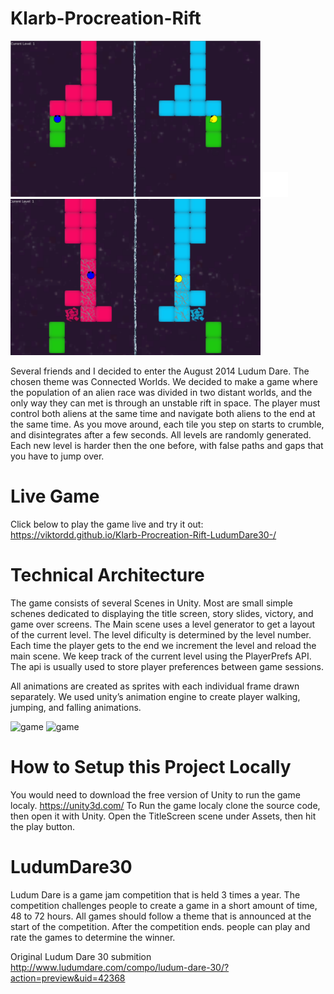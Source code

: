 # Klarb-Procreation-Rift

<img src="/docs/Klarb.PNG" alt="game" width="400px"> <img src="/docs/space.png" alt="space" width="40px"> <img src="/docs/Klarb2.PNG" alt="game" width="400px">

Several friends and I decided to enter the August 2014 Ludum Dare. The chosen theme was Connected Worlds. We decided to make a game where the population of an alien race was divided in two distant worlds, and the only way they can met is through an unstable rift in space.
The player must control both aliens at the same time and navigate both aliens to the end at the same time. As you move around, each tile you step on starts to crumble, and disintegrates after a few seconds. All levels are randomly generated. Each new level is harder then the one before, with false paths and gaps that you have to jump over.

# Live Game
Click below to play the game live and try it out: 
https://viktordd.github.io/Klarb-Procreation-Rift-LudumDare30-/

# Technical Architecture
The game consists of several Scenes in Unity. Most are small simple schenes dedicated to displaying the title screen, story slides, victory, and game over screens. The Main scene uses a level generator to get a layout of the current level. The level dificulty is determined by the level number. Each time the player gets to the end we increment the level and reload the main scene. We keep track of the current level using the PlayerPrefs API. The api is usually used to store player preferences between game sessions.

All animations are created as sprites with each individual frame drawn separately. We used unity’s animation engine to create player walking, jumping, and falling animations.

<img src="/Assets/Sprites/FemaleWalk1.png" alt="game" width="400px">
<img src="/Assets/Sprites/FemaleAlienFall1.png" alt="game" width="400px">

# How to Setup this Project Locally 
You would need to download the free version of Unity to run the game localy. https://unity3d.com/
To Run the game localy clone the source code, then open it with Unity.
Open the TitleScreen scene under Assets, then hit the play button.

# LudumDare30
Ludum Dare is a game jam competition that is held 3 times a year. The competition challenges people to create a game in a short amount of time, 48 to 72 hours. All games should follow a theme that is announced at the start of the competition. After the competition ends. people can play and rate the games to determine the winner.

Original Ludum Dare 30 submition
http://www.ludumdare.com/compo/ludum-dare-30/?action=preview&uid=42368

